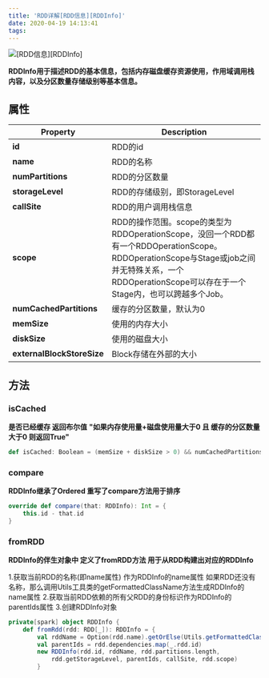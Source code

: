 ```yaml
---
title: 'RDD详解[RDD信息][RDDInfo]'
date: 2020-04-19 14:13:41
tags:
---
```


![[RDD信息][RDDInfo]]([RDD信息][RDDInfo].png)

<!-- more -->

**RDDInfo用于描述RDD的基本信息，包括内存磁盘缓存资源使用，作用域调用栈内容，以及分区数量存储级别等基本信息。**

## 属性

| **Property**               | **Description**                                              |
| -------------------------- | ------------------------------------------------------------ |
| **id**                     | RDD的id                                                      |
| **name**                   | RDD的名称                                                    |
| **numPartitions**          | RDD的分区数量                                                |
| **storageLevel**           | RDD的存储级别，即StorageLevel                                |
| **callSite**               | RDD的用户调用栈信息                                          |
| **scope**                  | RDD的操作范围。scope的类型为RDDOperationScope，没回一个RDD都有一个RDDOperationScope。RDDOperationScope与Stage或job之间并无特殊关系，一个RDDOperationScope可以存在于一个Stage内，也可以跨越多个Job。 |
| **numCachedPartitions**    | 缓存的分区数量，默认为0                                      |
| **memSize**                | 使用的内存大小                                               |
| **diskSize**               | 使用的磁盘大小                                               |
| **externalBlockStoreSize** | Block存储在外部的大小                                        |

## 方法

### isCached

**是否已经缓存 返回布尔值**
**"如果内存使用量+磁盘使用量大于0 且 缓存的分区数量大于0 则返回True"**

```scala
def isCached: Boolean = (memSize + diskSize > 0) && numCachedPartitions > 0
```

### compare

**RDDInfo继承了Ordered 重写了compare方法用于排序**

```scala
override def compare(that: RDDInfo): Int = {  
    this.id - that.id
}
```

### fromRDD

**RDDInfo的伴生对象中 定义了fromRDD方法 用于从RDD构建出对应的RDDInfo**

1.获取当前RDD的名称(即name属性) 作为RDDInfo的name属性 如果RDD还没有名称，那么调用Utils工具类的getFormattedClassName方法生成RDDInfo的name属性
2.获取当前RDD依赖的所有父RDD的身份标识作为RDDInfo的parentIds属性
3.创建RDDInfo对象

```scala
private[spark] object RDDInfo {  
    def fromRdd(rdd: RDD[_]): RDDInfo = {    
        val rddName = Option(rdd.name).getOrElse(Utils.getFormattedClassName(rdd))   
        val parentIds = rdd.dependencies.map(_.rdd.id)
        new RDDInfo(rdd.id, rddName, rdd.partitions.length,    
            rdd.getStorageLevel, parentIds, callSite, rdd.scope)
        }
```



